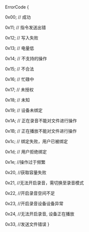 ErrorCode {

  0x00;     // 成功

  0x11;     // 指令发送出错
  
  0x12;     // 写入失败
  
  0x13;     // 电量低
  
  0x14;     // 不支持的操作
  
  0x15;     // 不合法
  
  0x16;     // 忙碌中
  
  0x17;     // 未授权
  
  0x18;     // 未知
  
  0x19;     // 设备未绑定
  
  0x1A;     // 正在录音不能对文件进行操作
  
  0x1B;     // 正在播放不能对文件进行操作
 
  0x1c;     // 绑定失败，用户已被绑定
  
  0x1d;     // 用户拒绝绑定
  
  0x1e;     //操作过于频繁
  
  0x20,     //获取容量失败
  
  0x21,     //无法开启录音，需切换至录音模式
  
  0x22,     //开启录音空间不足
  
  0x23,     //开启录音设备设备异常
  
  0x24,     //无法开启录音, 设备正在播放
  
  0x33,     //发送文件错误
  }
